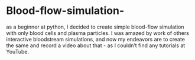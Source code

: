 # Blood-flow-simulation-
as a beginner at python, I decided to create simple blood-flow simulation with only blood cells and plasma particles. I was amazed by work of others interactive bloodstream simulations, and now my endeavors are to create the same and record a video about that - as I couldn’t find any tutorials at YouTube.
